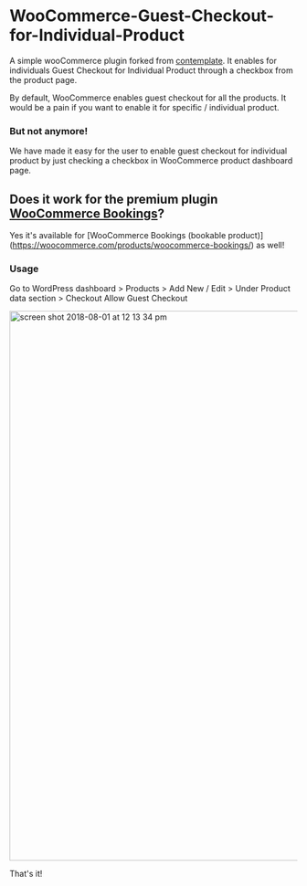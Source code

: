 # WooCommerce-Guest-Checkout-for-Individual-Product
A simple wooCommerce plugin forked from [contemplate](https://gist.github.com/2adc7be2c72d585a07ac6f90b1f1e1b4.git). It enables for individuals Guest Checkout for Individual Product through a checkbox from the product page.

By default, WooCommerce enables guest checkout for all the products. It would be a pain if you want to enable it for specific / individual product. 

### But not anymore!
We have made it easy for the user to enable guest checkout for individual product by just checking a checkbox in WooCommerce product dashboard page.

## Does it work for the premium plugin [WooCommerce Bookings](https://woocommerce.com/products/woocommerce-bookings/)?
Yes it's available for [WooCommerce Bookings (bookable product)] (https://woocommerce.com/products/woocommerce-bookings/) as well!

### Usage

Go to WordPress dashboard > Products > Add New / Edit >  Under Product data section > Checkout  Allow Guest Checkout



<img width="963" alt="screen shot 2018-08-01 at 12 13 34 pm" src="https://user-images.githubusercontent.com/24408261/43505881-e480dca4-9585-11e8-9794-5f369964eda2.png">



That's it!

